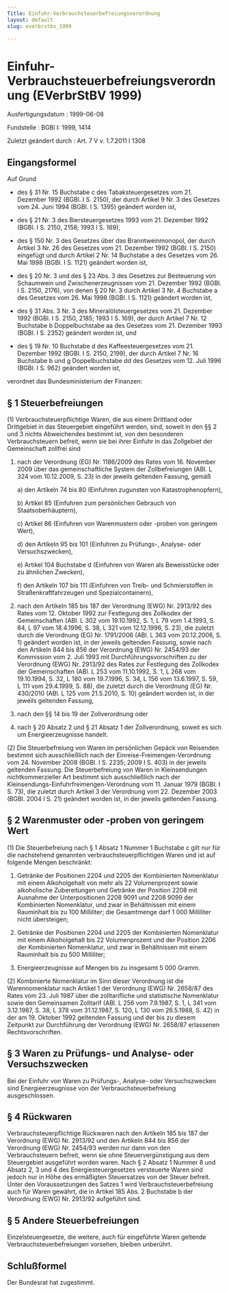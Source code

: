 ```yaml
---
Title: Einfuhr-Verbrauchsteuerbefreiungsverordnung
layout: default
slug: everbrstbv_1999

---
```


# Einfuhr-Verbrauchsteuerbefreiungsverordnung (EVerbrStBV 1999)

Ausfertigungsdatum
:   1999-06-08

Fundstelle
:   BGBl I: 1999, 1414

Zuletzt geändert durch
:   Art. 7 V v. 1.7.2011 I 1308


## Eingangsformel

Auf Grund

-   des § 31 Nr. 15 Buchstabe c des Tabaksteuergesetzes vom 21. Dezember
    1992 (BGBl. I S. 2150), der durch Artikel 9 Nr. 3 des Gesetzes vom 24.
    Juni 1994 (BGBl. I S. 1395) geändert worden ist,


-   des § 21 Nr. 3 des Biersteuergesetzes 1993 vom 21. Dezember 1992
    (BGBl. I S. 2150, 2158; 1993 I S. 169),


-   des § 150 Nr. 3 des Gesetzes über das Branntweinmonopol, der durch
    Artikel 3 Nr. 26 des Gesetzes vom 21. Dezember 1992 (BGBl. I S. 2150)
    eingefügt und durch Artikel 2 Nr. 14 Buchstabe a des Gesetzes vom 26.
    Mai 1998 (BGBl. I S. 1121) geändert worden ist,


-   des § 20 Nr. 3 und des § 23 Abs. 3 des Gesetzes zur Besteuerung von
    Schaumwein und Zwischenerzeugnissen vom 21. Dezember 1992 (BGBl. I S.
    2150, 2176), von denen § 20 Nr. 3 durch Artikel 3 Nr. 4 Buchstabe a
    des Gesetzes vom 26. Mai 1998 (BGBl. I S. 1121) geändert worden ist,


-   des § 31 Abs. 3 Nr. 3 des Mineralölsteuergesetzes vom 21. Dezember
    1992 (BGBl. I S. 2150, 2185; 1993 I S. 169), der durch Artikel 7 Nr.
    12 Buchstabe b Doppelbuchstabe aa des Gesetzes vom 21. Dezember 1993
    (BGBl. I S. 2352) geändert worden ist, und


-   des § 19 Nr. 10 Buchstabe d des Kaffeesteuergesetzes vom 21. Dezember
    1992 (BGBl. I S. 2150, 2199), der durch Artikel 7 Nr. 16 Buchstabe b
    und g Doppelbuchstabe dd des Gesetzes vom 12. Juli 1996 (BGBl. I S.
    962) geändert worden ist,



verordnet das Bundesministerium der Finanzen:


## § 1 Steuerbefreiungen

(1) Verbrauchsteuerpflichtige Waren, die aus einem Drittland oder
Drittgebiet in das Steuergebiet eingeführt werden, sind, soweit in den
§§ 2 und 3 nichts Abweichendes bestimmt ist, von den besonderen
Verbrauchsteuern befreit, wenn sie bei ihrer Einfuhr in das Zollgebiet
der Gemeinschaft zollfrei sind

1.  nach der Verordnung (EG) Nr. 1186/2009 des Rates vom 16. November 2009
    über das gemeinschaftliche System der Zollbefreiungen (ABl. L 324 vom
    10\.12.2009, S. 23) in der jeweils geltenden Fassung, gemäß

    a)  den Artikeln 74 bis 80 (Einfuhren zugunsten von Katastrophenopfern),


    b)  Artikel 85 (Einfuhren zum persönlichen Gebrauch von
        Staatsoberhäuptern),


    c)  Artikel 86 (Einfuhren von Warenmustern oder -proben von geringem
        Wert),


    d)  den Artikeln 95 bis 101 (Einfuhren zu Prüfungs-, Analyse- oder
        Versuchszwecken),


    e)  Artikel 104 Buchstabe d (Einfuhren von Waren als Beweisstücke oder zu
        ähnlichen Zwecken),


    f)  den Artikeln 107 bis 111 (Einfuhren von Treib- und Schmierstoffen in
        Straßenkraftfahrzeugen und Spezialcontainern),





2.  nach den Artikeln 185 bis 187 der Verordnung (EWG) Nr. 2913/92 des
    Rates vom 12. Oktober 1992 zur Festlegung des Zollkodex der
    Gemeinschaften (ABl. L 302 vom 19.10.1992, S. 1, L 79 vom 1.4.1993, S.
    84, L 97 vom 18.4.1996, S. 38, L 321 vom 12.12.1996, S. 23), die
    zuletzt durch die Verordnung (EG) Nr. 1791/2006 (ABl. L 363 vom
    20\.12.2006, S. 1) geändert worden ist, in der jeweils geltenden
    Fassung, sowie nach den Artikeln 844 bis 856 der Verordnung (EWG) Nr.
    2454/93 der Kommission vom 2. Juli 1993 mit Durchführungsvorschriften
    zu der Verordnung (EWG) Nr. 2913/92 des Rates zur Festlegung des
    Zollkodex der Gemeinschaften (ABl. L 253 vom 11.10.1992, S. 1, L 268
    vom 19.10.1994, S. 32, L 180 vom 19.7.1996, S. 34, L 156 vom
    13\.6.1997, S. 59, L 111 vom 29.4.1999, S. 88), die zuletzt durch die
    Verordnung (EG) Nr. 430/2010 (ABl. L 125 vom 21.5.2010, S. 10)
    geändert worden ist, in der jeweils geltenden Fassung,


3.  nach den §§ 14 bis 19 der Zollverordnung oder


4.  nach § 20 Absatz 2 und § 21 Absatz 1 der Zollverordnung, soweit es
    sich um Energieerzeugnisse handelt.




(2) Die Steuerbefreiung von Waren im persönlichen Gepäck von Reisenden
bestimmt sich ausschließlich nach der Einreise-Freimengen-Verordnung
vom 24. November 2008 (BGBl. I S. 2235; 2009 I S. 403) in der jeweils
geltenden Fassung. Die Steuerbefreiung von Waren in Kleinsendungen
nichtkommerzieller Art bestimmt sich ausschließlich nach der
Kleinsendungs-Einfuhrfreimengen-Verordnung vom 11. Januar 1979 (BGBl.
I S. 73), die zuletzt durch Artikel 3 der Verordnung vom 22. Dezember
2003 (BGBl. 2004 I S. 21) geändert worden ist, in der jeweils
geltenden Fassung.


## § 2 Warenmuster oder -proben von geringem Wert

(1) Die Steuerbefreiung nach § 1 Absatz 1 Nummer 1 Buchstabe c gilt
nur für die nachstehend genannten verbrauchsteuerpflichtigen Waren und
ist auf folgende Mengen beschränkt:

1.  Getränke der Positionen 2204 und 2205 der Kombinierten Nomenklatur mit
    einem Alkoholgehalt von mehr als 22 Volumenprozent sowie alkoholische
    Zubereitungen und Getränke der Position 2208 mit Ausnahme der
    Unterpositionen 2208 9091 und 2208 9099 der Kombinierten Nomenklatur,
    und zwar in Behältnissen mit einem Rauminhalt bis zu 100 Milliliter;
    die Gesamtmenge darf 1 000 Milliliter nicht übersteigen;


2.  Getränke der Positionen 2204 und 2205 der Kombinierten Nomenklatur mit
    einem Alkoholgehalt bis 22 Volumenprozent und der Position 2206 der
    Kombinierten Nomenklatur, und zwar in Behältnissen mit einem
    Rauminhalt bis zu 500 Milliliter;


3.  Energieerzeugnisse auf Mengen bis zu insgesamt 5 000 Gramm.




(2) Kombinierte Nomenklatur im Sinn dieser Verordnung ist die
Warennomenklatur nach Artikel 1 der Verordnung (EWG) Nr. 2658/87 des
Rates vom 23. Juli 1987 über die zolltarifliche und statistische
Nomenklatur sowie den Gemeinsamen Zolltarif (ABl. L 256 vom 7.9.1987,
S. 1, L 341 vom 3.12.1987, S. 38, L 378 vom 31.12.1987, S. 120, L 130
vom 26.5.1988, S. 42) in der am 19. Oktober 1992 geltenden Fassung und
der bis zu diesem Zeitpunkt zur Durchführung der Verordnung (EWG) Nr.
2658/87 erlassenen Rechtsvorschriften.


## § 3 Waren zu Prüfungs- und Analyse- oder Versuchszwecken

Bei der Einfuhr von Waren zu Prüfungs-, Analyse- oder Versuchszwecken
sind Energieerzeugnisse von der Verbrauchsteuerbefreiung
ausgeschlossen.


## § 4 Rückwaren

Verbrauchsteuerpflichtige Rückwaren nach den Artikeln 185 bis 187 der
Verordnung (EWG) Nr. 2913/92 und den Artikeln 844 bis 856 der
Verordnung (EWG) Nr. 2454/93 werden nur dann von den Verbrauchsteuern
befreit, wenn sie ohne Steuervergünstigung aus dem Steuergebiet
ausgeführt worden waren. Nach § 2 Absatz 1 Nummer 8 und Absatz 2, 3
und 4 des Energiesteuergesetzes versteuerte Waren sind jedoch nur in
Höhe des ermäßigten Steuersatzes von der Steuer befreit. Unter den
Voraussetzungen des Satzes 1 wird Verbrauchsteuerbefreiung auch für
Waren gewährt, die in Artikel 185 Abs. 2 Buchstabe b der Verordnung
(EWG) Nr. 2913/92 aufgeführt sind.


## § 5 Andere Steuerbefreiungen

Einzelsteuergesetze, die weitere, auch für eingeführte Waren geltende
Verbrauchsteuerbefreiungen vorsehen, bleiben unberührt.


## Schlußformel

Der Bundesrat hat zugestimmt.

